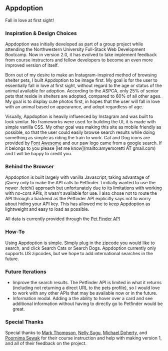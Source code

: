 ## Appdoption
Fall in love at first sight!


### Inspiration & Design Choices
Appdoption  was initially developed as part of a group project while attending the Northwestern University Full-Stack Web Development Bootcamp.  Now in version 2.0, it has evolved to take implement feedback from course instructors and fellow developers to become an even more improved version of itself.

Born out of my desire to make an Instagram-inspired method of browsing shelter pets, I built Appdoption to be image first.  My goal is for the user to essentially fall in love at first sight, without regard to the age or status of the animal available for adoption.  According to the ASPCA, only 25% of senior pets that reside in shelters are adopted, compared to 60% of all other ages.  My goal is to display cute photos first, in hopes that the user will fall in love with an animal based on appearance, and adopt regardless of age.

Visually, Appdoption is heavily influenced by Instagram and was built to look similar.  No frameworks were used for building the UI, it is made with simple vanilla CSS.  My other goal was making this site as mobile friendly as possible, so that the user could easily browse search results while doing something as simple as riding the train to work.  Cat and Dog icons are provided by [Font Awesome](https://fontawesome.com/) and our paw logo came from a google search.  If it belongs to you please [let me know](mailto:amyemoretti AT gmail.com) and I will be happy to credit you.

### Behind the Browser
Appdoption is built largely with vanilla Javascript, taking advantage of jQuery only to make the API calls to Petfinder.  I initially wanted to use the newer .fetch() approach but unfortunately due to its limitations with working with no-cors APIs, it wasn't available for use.  I also chose not to route the API through a backend as the Petfinder API explicitly says not to worry about hiding your API key.  This has allowed me to keep Appdoption as lightweight and easy to load as possible. 

All data is currently provided through the [Pet Finder API](https://www.petfinder.com/developers/api-key)

### How-To
Using Appdoption is simple.  Simply plug in the zipcode you would like to search, and click Search Cats or Search Dogs.  Appdoption currently only supports US zipcodes, but we hope to add international searches in the future.

### Future Iterations
* Improve the search results.  The Petfinder API is limited in what it returns (including not returning a direct URL to the pets profile), so I would love to work with any other APIs that may be available now or in the future.
* Information modal.  Adding a the ability to hover over a card and see additional information without having to directly go to Petfinder would be great.

### Special Thanks
Special thanks to [Mark Thompson](https://github.com/MarkTechson), [Nelly Sugu](https://github.com/jonly03), [Michael Doherty](https://github.com/mkdoh3), and [Poornima Sewak](https://github.com/poornimasewak) for their course instruction and help with making version 1, and all of their feedback on the project.
